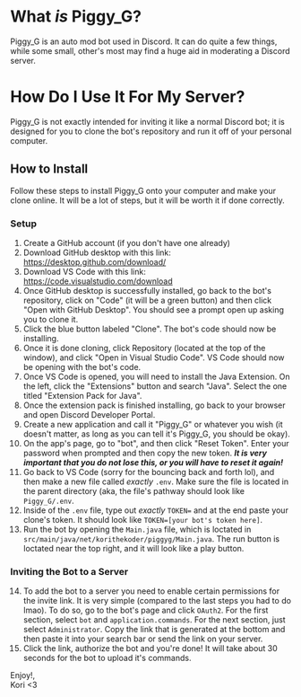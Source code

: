 # What *is* Piggy_G?
Piggy_G is an auto mod bot used in Discord. It can do quite a few things, while some small,
other's most may find a huge aid in moderating a Discord server.

# How Do I Use It For My Server?
Piggy_G is not exactly intended for inviting it 
like a normal Discord bot; it is
designed for you to clone the bot's repository and run it off of your personal computer.

## How to Install
Follow these steps to install Piggy_G onto your computer and make your clone online.
It will be a lot of steps, but it will be worth it if done correctly.

### Setup
1. Create a GitHub account (if you don't have one already)
2. Download GitHub desktop with this link: https://desktop.github.com/download/
3. Download VS Code with this link: https://code.visualstudio.com/download
4. Once GitHub desktop is successfully installed, go back to the bot's repository, click on
   "Code" (it will be a green button) and then click "Open with GitHub Desktop". You should see a
   prompt open up asking you to clone it.
5. Click the blue button labeled "Clone". The bot's code should now be installing.
6. Once it is done cloning, click Repository (located at the top of the window), and click
   "Open in Visual Studio Code". VS Code should now be opening with the bot's code.
7. Once VS Code is opened, you will need to install the Java Extension. On the left, click the "Extensions"
   button and search "Java". Select the one titled "Extension Pack for Java".
8. Once the extension pack is finished installing, go back to your browser and open Discord Developer Portal.
9. Create a new application and call it "Piggy_G" or whatever you wish (it doesn't matter, as long as you can tell it's Piggy_G,
    you should be okay).
10. On the app's page, go to "bot", and then click "Reset Token". Enter your password when prompted and then copy the new token.
    ***It is very important that you do not lose this, or you will have to reset it again!***
11. Go back to VS Code (sorry for the bouncing back and forth lol), and then make a new file called *exactly* `.env`. Make sure the file
    is located in the parent directory (aka, the file's pathway should look like `Piggy_G/.env`.
12. Inside of the `.env` file, type out *exactly* `TOKEN=` and at the end paste your clone's token.
    It should look like `TOKEN=[your bot's token here]`.
13. Run the bot by opening the `Main.java` file, which is loctated in `src/main/java/net/korithekoder/piggyg/Main.java`. The run button is loctated
    near the top right, and it will look like a play button.
### Inviting the Bot to a Server
14. To add the bot to a server you need to enable certain permissions for the invite link. It is very simple (compared to the last steps you had to do lmao).
    To do so, go to the bot's page and click `OAuth2`. For the first section, select `bot` and `application.commands`. For the next section, just select `Administrator`.
    Copy the link that is generated at the bottom and then paste it into your search bar or send the link on your server.
15. Click the link, authorize the bot and you're done! It will take about 30 seconds for the bot to upload it's commands.

Enjoy!,  
Kori <3
